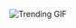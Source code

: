 
<!-- GIF_SECTION -->
![Trending GIF](https://media3.giphy.com/media/v1.Y2lkPThiYjIxNzcyenJuNjk2NnN5d2Nobnd4NnQ0dDBiOGFlOTdramtpYmlod2E0aWp0ZiZlcD12MV9naWZzX3NlYXJjaCZjdD1n/aQ6ya20vAFJdUH3M5D/giphy.gif)
<!-- END_GIF_SECTION -->
